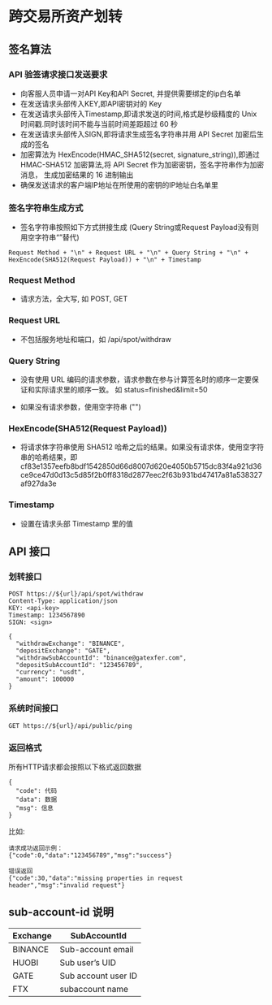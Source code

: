 # 跨交易所资产划转

## 签名算法

### API 验签请求接口发送要求

+ 向客服人员申请一对API Key和API Secret, 并提供需要绑定的ip白名单
+ 在发送请求头部传入KEY,即API密钥对的 Key
+ 在发送请求头部传入Timestamp,即请求发送的时间,格式是秒级精度的 Unix 时间戳.同时该时间不能与当前时间差距超过 60 秒
+ 在发送请求头部传入SIGN,即将请求生成签名字符串并用 API Secret 加密后生成的签名
+ 加密算法为 HexEncode(HMAC_SHA512(secret, signature_string)),即通过 HMAC-SHA512 加密算法,将 API Secret 作为加密密钥，签名字符串作为加密消息， 生成加密结果的
  16 进制输出
+ 确保发送请求的客户端IP地址在所使用的密钥的IP地址白名单里

### 签名字符串生成方式

+ 签名字符串按照如下方式拼接生成 (Query String或Request Payload没有则用空字符串“”替代)

```
Request Method + "\n" + Request URL + "\n" + Query String + "\n" + HexEncode(SHA512(Request Payload)) + "\n" + Timestamp
```

### Request Method

+ 请求方法，全大写, 如 POST, GET

### Request URL

+ 不包括服务地址和端口，如 /api/spot/withdraw

### Query String

+ 没有使用 URL 编码的请求参数，请求参数在参与计算签名时的顺序一定要保证和实际请求里的顺序一致。 如 status=finished&limit=50

+ 如果没有请求参数，使用空字符串 ("")

### HexEncode(SHA512(Request Payload))

+ 将请求体字符串使用 SHA512 哈希之后的结果。如果没有请求体，使用空字符串的哈希结果，即
  cf83e1357eefb8bdf1542850d66d8007d620e4050b5715dc83f4a921d36ce9ce47d0d13c5d85f2b0ff8318d2877eec2f63b931bd47417a81a538327af927da3e

### Timestamp

+ 设置在请求头部 Timestamp 里的值

## API 接口

### 划转接口

```
POST https://${url}/api/spot/withdraw
Content-Type: application/json
KEY: <api-key>
Timestamp: 1234567890
SIGN: <sign>

{
  "withdrawExchange": "BINANCE",
  "depositExchange": "GATE",
  "withdrawSubAccountId": "binance@gatexfer.com",
  "depositSubAccountId": "123456789",
  "currency": "usdt",
  "amount": 100000
}
```

### 系统时间接口

```
GET https://${url}/api/public/ping
```

### 返回格式

所有HTTP请求都会按照以下格式返回数据

```
{  
  "code": 代码
  "data": 数据
  "msg": 信息
}
```

比如:

```
请求成功返回示例：
{"code":0,"data":"123456789","msg":"success"}

错误返回
{"code":30,"data":"missing properties in request header","msg":"invalid request"}
```

## sub-account-id 说明

| Exchange | SubAccountId          |
|----------|-----------------------|
| BINANCE  | Sub-account email     |
| HUOBI    | Sub user’s UID        |
| GATE     | Sub account user ID   |
| FTX      | subaccount name       |

